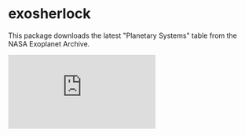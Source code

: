 # exosherlock
This package downloads the latest "Planetary Systems" table from the NASA Exoplanet Archive.  

![alt text](https://github.com/mbadenas//exosherlock/doc/logo/exosherlock_logo.pdf)
